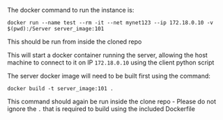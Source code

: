 The docker command to run the instance is:

`docker run --name test --rm -it --net mynet123 --ip 172.18.0.10 -v $(pwd):/Server server_image:101`

This should be run from inside the cloned repo

This will start a docker container running the server, allowing the host machine to connect to it on IP `172.18.0.10` using the client python script

The server docker image will need to be built first using the command:

`docker build -t server_image:101 .` 

This command should again be run inside the clone repo - Please do not ignore the `.` that is required to build using the included Dockerfile